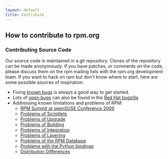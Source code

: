 ```yaml
---
layout: default
title: Contribute
---
```

## How to contribute to rpm.org

### Contributing Source Code

Our source code is maintained in a git repository. Clones of the repository can be made anonymously. If you have patches, or comments on the code, please discuss them on the rpm mailing lists with the rpm.org development team. If you want to hack on rpm but don't know where to start, here are some possible sources of inspiration:

* Fixing [known bugs](http://rpm.org/report/1) is always a good way to get started.
* Lots of [open bugs](https://bugzilla.redhat.com/buglist.cgi?bug_status=NEW&bug_status=ASSIGNED&component=rpm&query_format=advanced) can also be found in the [Red Hat bugzilla](https://bugzilla.redhat.com/)
* Addressing known limitations and problems of RPM:
  * [RPM Summit at openSUSE Conference 2009](problems/summit2009.html)
  * [Problems of Scriptlets](problems/scriptlets.html)
  * [Problems of Upgrade](problems/upgrade.html)
  * [Problems of Building](problems/building.html)
  * [Problems of Integration](problems/integration.html)
  * [Problems of Layering](problems/layering.html)
  * [Problems of the RPM Database](problems/database.html)
  * [Problems with the Python bindings](problems/python_bindings.html)
  * [Distribution Differences](problems/distribution_differencies.html)


